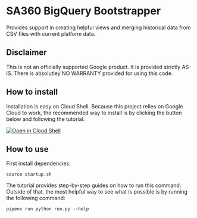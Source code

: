 # SA360 BigQuery Bootstrapper
Provides support in creating helpful views and merging historical data from CSV files with current
platform data.

## Disclaimer
This is not an officially supported Google product. It is provided strictly AS-IS.
There is absolutley NO WARRANTY provided for using this code.

## How to install

Installation is easy on Cloud Shell. Because this project relies on Google Cloud to work, the 
recommended way to install is by clicking the button below and following the tutorial.

[![Open in Cloud Shell](http://gstatic.com/cloudssh/images/open-btn.svg)](https://ssh.cloud.google.com/cloudshell/editor?cloudshell_git_repo=https%3A%2F%2Fgithub.com%2Fgoogle%2Fsa360-bigquery-bootstrapper&cloudshell_tutorial=docs%2Ftutorial.md)

## How to use

First install dependencies:

    source startup.sh
    
The tutorial provides step-by-step guides on how to run this command. Outside of that,
the most helpful way to see what is possible is by running the following command:

    pipenv run python run.py --help
    
